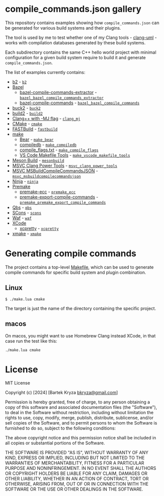 # compile_commands.json gallery

This repository contains examples showing how `compile_commands.json` can be generated for various build
systems and their plugins.

The tool is used by me to test whether one of my Clang tools - [clang-uml](https://github.com/bkryza/clang-uml) -
works with compilation databases generated by these build systems.

Each subdirectory contains the same C++ hello world project with minimal configuration for a given build system
require to build it and generate `compile_commands.json`.

The list of examples currently contains:
* [b2](https://www.boost.org/doc/libs/1_86_0/tools/build/doc/html/index.html) - [`b2`](./b2)
* [Bazel](https://bazel.build/)
  * [bazel-compile-commands-extractor](https://github.com/hedronvision/bazel-compile-commands-extractor) - [`bazel_bazel_compile_commands_extractor`](./bazel_bazel_compile_commands_extractor)
  * [bazel-compile-commands](https://github.com/kiron1/bazel-compile-commands) - [`bazel_bazel_compile_commands`](./bazel_bazel_compile_commands)
* [buck2](https://github.com/facebook/buck2) - [`buck2`](./buck2)
* [build2](https://build2.org) - [`build2`](./build2)
* [Clang++ with -MJ flag](https://clang.llvm.org/docs/JSONCompilationDatabase.html#supported-systems) - [`clang_mj`](./clang_mj)
* [CMake](https://cmake.org/) - [`cmake`](./cmake)
* [FASTBuild](https://www.fastbuild.org) - [`fastbuild`](./fastbuild)
* [make]()
  * [Bear](https://github.com/rizsotto/Bear) - [`make_bear`](./make_bear)
  * [compiledb](https://github.com/nickdiego/compiledb) - [`make_compiledb`](./make_compiledb)
  * [compile_flags.txt](https://clang.llvm.org/docs/JSONCompilationDatabase.html#alternatives) - [`make_compile_flags`](./make_compile_flags)
  * [VS Code Makefile Tools](https://github.com/Microsoft/vscode-makefile-tools) - [`make_vscode_makefile_tools`](./make_vscode_makefile_tools)
* [Meson Build](https://mesonbuild.com/) - [`mesonbuild`](./mesonbuild)
* [MSVC Clang Power Tools](https://clangpowertools.com/) - [`msvc_clang_power_tools`](./msvc_clang_power_tools)
* [MSVC MSBuildCompileCommandsJSON](https://github.com/0xabu/MsBuildCompileCommandsJson) - [`msvc_msbuildcompilecommandsjson`](./msvc_msbuildcompilecommandsjson)
* [Ninja](https://ninja-build.org/) - [`ninja`](./ninja)
* [Premake](https://premake.github.io/)
  * [premake-ecc](https://github.com/MattBystrin/premake-ecc) - [`premake_ecc`](./premake_ecc)
  * [premake-export-compile-commands](https://github.com/tarruda/premake-export-compile-commands) - [`premake_premake_export_compile_commands`](./premake_premake_export_compile_commands)
* [Qbs](https://qbs.io/) - [`qbs`](./qbs)
* [SCons](https://scons.org/) - [`scons`](./scons)
* [Waf](https://waf.io/) - [`waf`](./waf)
* [XCode](https://developer.apple.com/xcode/)
  * [xcpretty](https://github.com/xcpretty/xcpretty) - [`xcpretty`](./xcpretty)
* [xmake](https://xmake.io) - [`xmake`](./xmake)


# Generating compile commands
The project contains a top-level [Makefile](./Makefile), which can be used to generate compile commands for specific
build system and plugin combination.

## Linux

```console
$ ./make.lua cmake
```

The target is just the name of the directory containing the specific project.

## macos

On macos, you might want to use Homebrew Clang instead XCode, in that case run the test like this:

```console
./make.lua cmake
```

# License

MIT License

Copyright (c) [2024] [Bartek Kryza <bkryza@gmail.com>]

Permission is hereby granted, free of charge, to any person obtaining a copy
of this software and associated documentation files (the "Software"), to deal
in the Software without restriction, including without limitation the rights
to use, copy, modify, merge, publish, distribute, sublicense, and/or sell
copies of the Software, and to permit persons to whom the Software is
furnished to do so, subject to the following conditions:

The above copyright notice and this permission notice shall be included in all
copies or substantial portions of the Software.

THE SOFTWARE IS PROVIDED "AS IS", WITHOUT WARRANTY OF ANY KIND, EXPRESS OR
IMPLIED, INCLUDING BUT NOT LIMITED TO THE WARRANTIES OF MERCHANTABILITY,
FITNESS FOR A PARTICULAR PURPOSE AND NONINFRINGEMENT. IN NO EVENT SHALL THE
AUTHORS OR COPYRIGHT HOLDERS BE LIABLE FOR ANY CLAIM, DAMAGES OR OTHER
LIABILITY, WHETHER IN AN ACTION OF CONTRACT, TORT OR OTHERWISE, ARISING FROM,
OUT OF OR IN CONNECTION WITH THE SOFTWARE OR THE USE OR OTHER DEALINGS IN THE
SOFTWARE.
